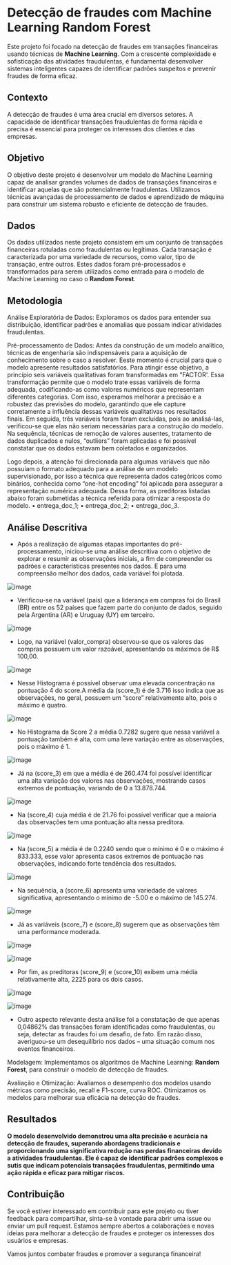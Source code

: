 # **Detecção de fraudes com Machine Learning Random Forest** 
Este projeto foi focado na detecção de fraudes em transações financeiras usando técnicas de **Machine Learning**. Com a crescente complexidade e sofisticação das atividades fraudulentas, é fundamental desenvolver sistemas inteligentes capazes de identificar padrões suspeitos e prevenir fraudes de forma eficaz.

## **Contexto**
A detecção de fraudes é uma área crucial em diversos setores. A capacidade de identificar transações fraudulentas de forma rápida e precisa é essencial para proteger os interesses dos clientes e das empresas.

## **Objetivo**
O objetivo deste projeto é desenvolver um modelo de Machine Learning capaz de analisar grandes volumes de dados de transações financeiras e identificar aquelas que são potencialmente fraudulentas. Utilizamos técnicas avançadas de processamento de dados e aprendizado de máquina para construir um sistema robusto e eficiente de detecção de fraudes.

## Dados
Os dados utilizados neste projeto consistem em um conjunto de transações financeiras rotuladas como fraudulentas ou legítimas. Cada transação é caracterizada por uma variedade de recursos, como valor, tipo de transação, entre outros. Estes dados foram pré-processados e transformados para serem utilizados como entrada para o modelo de Machine Learning no caso o **Random Forest**.

## Metodologia 
Análise Exploratória de Dados: Exploramos os dados para entender sua distribuição, identificar padrões e anomalias que possam indicar atividades fraudulentas.

Pré-processamento de Dados: Antes da construção de um modelo analítico, técnicas de engenharia são indispensáveis para a aquisição de conhecimento sobre o caso a resolver. Eeste momento é crucial para que o modelo apresente resultados satisfatórios. Para atingir esse objetivo, a princípio seis variáveis qualitativas foram transformadas em "FACTOR'. 
Essa transformação permite que o modelo trate essas variáveis de forma adequada, codificando-as como valores numéricos que representam diferentes categorias. Com isso, esperamos melhorar a precisão e a robustez das previsões do modelo, garantindo que ele capture corretamente a influência dessas variáveis qualitativas nos resultados finais.
Em seguida, três variáveis foram foram excluídas, pois ao analisá-las, verificou-se que elas não seriam necessárias para a construção do modelo. Na sequência, técnicas de remoção de valores ausentes, tratamento de dados 
duplicados e nulos, “outliers” foram aplicadas e  foi possível constatar que os dados estavam bem coletados e organizados. 

Logo depois, a atenção foi direcionada para algumas variáveis que não possuíam o formato adequado para a análise de um modelo supervisionado, por isso a técnica que 
representa dados categóricos como binários, conhecida como “one-hot encoding” foi aplicada para assegurar a representação numérica adequada. 
Dessa forma, as preditoras listadas abaixo foram submetidas a técnica referida para 
otimizar a resposta do modelo.
• entrega_doc_1;
• entrega_doc_2;
• entrega_doc_3.

## Análise Descritiva

- Após a realização de algumas etapas importantes do pré-processamento, iniciou-se uma análise descritiva com o objetivo de explorar e resumir as observações iniciais, a fim de compreender os padrões e características presentes nos dados. 
E para uma compreensão melhor dos dados, cada variável foi plotada.

![image](https://github.com/user-attachments/assets/e9177afd-0c37-4617-86a3-2f198fe66cf8)


- Verificou-se na variável (pais) que a liderança em compras foi do Brasil (BR) entre os 52 países que fazem parte do conjunto de dados, seguido pela Argentina (AR) e Uruguay (UY) em terceiro.

![image](https://github.com/user-attachments/assets/aaacfb3c-a85b-462a-bb73-a2d9428c5e30)

- Logo, na variável (valor_compra) observou-se que os valores das compras possuem um valor razoável, apresentando os máximos de R$ 100,00.

![image](https://github.com/user-attachments/assets/a78d4c42-e5a9-4b0d-a18c-05c9c783837c)


- Nesse Histograma é possível observar uma elevada concentração na pontuação 4 do score.A média da (score_1) é de 3.716 isso indica que as observações, no geral, possuem um “score” relativamente alto, pois o máximo é quatro.

![image](https://github.com/user-attachments/assets/f4401aee-3713-4b95-a3fc-ef2e77059d0f)

- No Histograma da Score 2 a média 0.7282 sugere que nessa variável a pontuação também é alta, com uma leve variação entre as observações, pois o máximo é 1.

![image](https://github.com/user-attachments/assets/f9ea77db-b6f5-4294-9f85-ccfb168cca62)

- Já na (score_3) em que a média é de 260.474 foi possível identificar uma alta variação dos valores nas observações, mostrando casos extremos de pontuação, variando de 0 a 13.878.744.

![image](https://github.com/user-attachments/assets/cb69a969-7aca-4072-952c-803000e79de2)

- Na (score_4) cuja média é de 21.76 foi possível verificar que a maioria das observações tem uma pontuação alta nessa preditora. 

![image](https://github.com/user-attachments/assets/446efc2a-c2ab-4dca-bcc0-bd82b09b72ff)

- Na (score_5) a média é de 0.2240 sendo que o mínimo é 0 e o máximo é 833.333, esse valor apresenta casos extremos de pontuação nas observações, indicando forte tendência dos resultados.

![image](https://github.com/user-attachments/assets/2858d2f3-0415-46e5-9aa2-6834134848c9)

- Na sequência, a (score_6) apresenta uma variedade de valores significativa, apresentando o mínimo de -5.00 e o máximo de 145.274.

![image](https://github.com/user-attachments/assets/38b5dae5-fc9a-47a8-bea5-2933040b6cd3)

- Já as variáveis (score_7) e (score_8) sugerem que as observações têm uma performance moderada.

![image](https://github.com/user-attachments/assets/fa6b4b1d-9d5e-4f2f-8526-8bf6c0ba2855)


![image](https://github.com/user-attachments/assets/2167abc9-aba6-4a0a-bbc7-ba3cf5104ef4)


- Por fim, as preditoras (score_9) e (score_10) exibem uma média relativamente alta, 2225 para os dois casos.

![image](https://github.com/user-attachments/assets/842b9a72-e034-4d4c-a230-533884111932)


![image](https://github.com/user-attachments/assets/9598999e-94e0-4bae-8314-ad5ad80e1504)

- Outro aspecto relevante desta análise foi a constatação de que apenas 0,04862% das transações foram identificadas como fraudulentas, ou seja, detectar as fraudes foi um desafio, de fato. Em razão disso, averiguou-se um desequilíbrio nos dados – uma situação comum nos 
eventos financeiros.


























Modelagem: Implementamos os algoritmos de Machine Learning: **Random Forest**, para construir o modelo de detecção de fraudes.

Avaliação e Otimização: Avaliamos o desempenho dos modelos usando métricas como precisão, recall e F1-score, curva ROC. Otimizamos os modelos para melhorar sua eficácia na detecção de fraudes.

## Resultados
**O modelo desenvolvido demonstrou uma alta precisão e **acurácia** na detecção de fraudes, superando abordagens tradicionais e proporcionando uma significativa redução nas perdas financeiras devido a atividades fraudulentas. Ele é capaz de identificar padrões complexos e sutis que indicam potenciais transações fraudulentas, permitindo uma ação rápida e eficaz para mitigar riscos.**


## Contribuição
Se você estiver interessado em contribuir para este projeto ou tiver feedback para compartilhar, sinta-se à vontade para abrir uma issue ou enviar um pull request. Estamos sempre abertos a colaborações e novas ideias para melhorar a detecção de fraudes e proteger os interesses dos usuários e empresas.

Vamos juntos combater fraudes e promover a segurança financeira!

